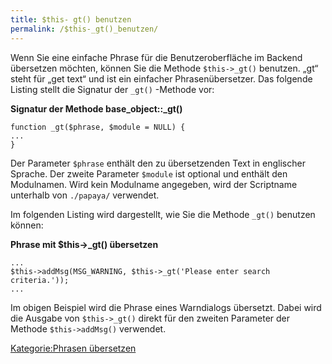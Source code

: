 ```yaml
---
title: $this- gt() benutzen
permalink: /$this-_gt()_benutzen/
---
```


Wenn Sie eine einfache Phrase für die Benutzeroberfläche im Backend übersetzen möchten, können Sie die Methode `$this->_gt()` benutzen. „gt“ steht für „get text“ und ist ein einfacher Phrasenübersetzer. Das folgende Listing stellt die Signatur der `_gt()` -Methode vor:

**Signatur der Methode base_object::_gt()**

~~~~ {.php}
function _gt($phrase, $module = NULL) {
...
}
~~~~

Der Parameter `$phrase` enthält den zu übersetzenden Text in englischer Sprache. Der zweite Parameter `$module` ist optional und enthält den Modulnamen. Wird kein Modulname angegeben, wird der Scriptname unterhalb von `./papaya/` verwendet.

Im folgenden Listing wird dargestellt, wie Sie die Methode `_gt()` benutzen können:

**Phrase mit \$this-\>_gt() übersetzen**

~~~~ {.php}
...
$this->addMsg(MSG_WARNING, $this->_gt('Please enter search criteria.'));
...
~~~~

Im obigen Beispiel wird die Phrase eines Warndialogs übersetzt. Dabei wird die Ausgabe von `$this->_gt()` direkt für den zweiten Parameter der Methode `$this->addMsg()` verwendet.

[Kategorie:Phrasen übersetzen](export_de/Kategorie:Phrasen_übersetzen )